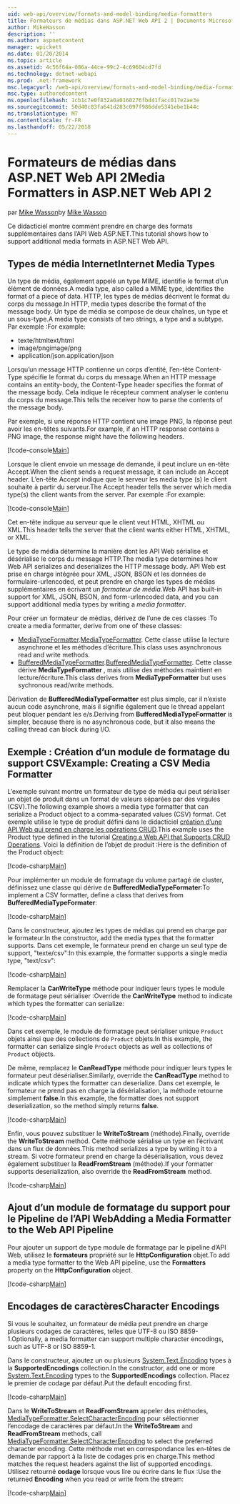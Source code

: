 ```yaml
---
uid: web-api/overview/formats-and-model-binding/media-formatters
title: Formateurs de médias dans ASP.NET Web API 2 | Documents Microsoft
author: MikeWasson
description: ''
ms.author: aspnetcontent
manager: wpickett
ms.date: 01/20/2014
ms.topic: article
ms.assetid: 4c56f64a-086a-44ce-99c2-4c69604cd7fd
ms.technology: dotnet-webapi
ms.prod: .net-framework
msc.legacyurl: /web-api/overview/formats-and-model-binding/media-formatters
msc.type: authoredcontent
ms.openlocfilehash: 1cb1c7e0f832a0a0160276fbd41facc017e2ae3e
ms.sourcegitcommit: 50d40c83fa641d283c097f986dde5341ebe1b44c
ms.translationtype: MT
ms.contentlocale: fr-FR
ms.lasthandoff: 05/22/2018
---
```

<a name="media-formatters-in-aspnet-web-api-2"></a><span data-ttu-id="0a148-102">Formateurs de médias dans ASP.NET Web API 2</span><span class="sxs-lookup"><span data-stu-id="0a148-102">Media Formatters in ASP.NET Web API 2</span></span>
====================
<span data-ttu-id="0a148-103">par [Mike Wasson](https://github.com/MikeWasson)</span><span class="sxs-lookup"><span data-stu-id="0a148-103">by [Mike Wasson](https://github.com/MikeWasson)</span></span>

<span data-ttu-id="0a148-104">Ce didacticiel montre comment prendre en charge des formats supplémentaires dans l’API Web ASP.NET.</span><span class="sxs-lookup"><span data-stu-id="0a148-104">This tutorial shows how to support additional media formats in ASP.NET Web API.</span></span>

## <a name="internet-media-types"></a><span data-ttu-id="0a148-105">Types de média Internet</span><span class="sxs-lookup"><span data-stu-id="0a148-105">Internet Media Types</span></span>

<span data-ttu-id="0a148-106">Un type de média, également appelé un type MIME, identifie le format d’un élément de données.</span><span class="sxs-lookup"><span data-stu-id="0a148-106">A media type, also called a MIME type, identifies the format of a piece of data.</span></span> <span data-ttu-id="0a148-107">HTTP, les types de médias décrivent le format du corps du message.</span><span class="sxs-lookup"><span data-stu-id="0a148-107">In HTTP, media types describe the format of the message body.</span></span> <span data-ttu-id="0a148-108">Un type de média se compose de deux chaînes, un type et un sous-type.</span><span class="sxs-lookup"><span data-stu-id="0a148-108">A media type consists of two strings, a type and a subtype.</span></span> <span data-ttu-id="0a148-109">Par exemple :</span><span class="sxs-lookup"><span data-stu-id="0a148-109">For example:</span></span>

- <span data-ttu-id="0a148-110">texte/html</span><span class="sxs-lookup"><span data-stu-id="0a148-110">text/html</span></span>
- <span data-ttu-id="0a148-111">image/png</span><span class="sxs-lookup"><span data-stu-id="0a148-111">image/png</span></span>
- <span data-ttu-id="0a148-112">application/json.</span><span class="sxs-lookup"><span data-stu-id="0a148-112">application/json</span></span>

<span data-ttu-id="0a148-113">Lorsqu’un message HTTP contienne un corps d’entité, l’en-tête Content-Type spécifie le format du corps du message.</span><span class="sxs-lookup"><span data-stu-id="0a148-113">When an HTTP message contains an entity-body, the Content-Type header specifies the format of the message body.</span></span> <span data-ttu-id="0a148-114">Cela indique le récepteur comment analyser le contenu du corps du message.</span><span class="sxs-lookup"><span data-stu-id="0a148-114">This tells the receiver how to parse the contents of the message body.</span></span>

<span data-ttu-id="0a148-115">Par exemple, si une réponse HTTP contient une image PNG, la réponse peut avoir les en-têtes suivants.</span><span class="sxs-lookup"><span data-stu-id="0a148-115">For example, if an HTTP response contains a PNG image, the response might have the following headers.</span></span>

[!code-console[Main](media-formatters/samples/sample1.cmd)]

<span data-ttu-id="0a148-116">Lorsque le client envoie un message de demande, il peut inclure un en-tête Accept.</span><span class="sxs-lookup"><span data-stu-id="0a148-116">When the client sends a request message, it can include an Accept header.</span></span> <span data-ttu-id="0a148-117">L’en-tête Accept indique que le serveur les media type (s) le client souhaite à partir du serveur.</span><span class="sxs-lookup"><span data-stu-id="0a148-117">The Accept header tells the server which media type(s) the client wants from the server.</span></span> <span data-ttu-id="0a148-118">Par exemple :</span><span class="sxs-lookup"><span data-stu-id="0a148-118">For example:</span></span>

[!code-console[Main](media-formatters/samples/sample2.cmd)]

<span data-ttu-id="0a148-119">Cet en-tête indique au serveur que le client veut HTML, XHTML ou XML.</span><span class="sxs-lookup"><span data-stu-id="0a148-119">This header tells the server that the client wants either HTML, XHTML, or XML.</span></span>

<span data-ttu-id="0a148-120">Le type de média détermine la manière dont les API Web sérialise et désérialise le corps du message HTTP.</span><span class="sxs-lookup"><span data-stu-id="0a148-120">The media type determines how Web API serializes and deserializes the HTTP message body.</span></span> <span data-ttu-id="0a148-121">API Web est prise en charge intégrée pour XML, JSON, BSON et les données de formulaire-urlencoded, et peut prendre en charge les types de médias supplémentaires en écrivant un *formateur de média*.</span><span class="sxs-lookup"><span data-stu-id="0a148-121">Web API has built-in support for XML, JSON, BSON, and form-urlencoded data, and you can support additional media types by writing a *media formatter*.</span></span>

<span data-ttu-id="0a148-122">Pour créer un formateur de médias, dérivez de l’une de ces classes :</span><span class="sxs-lookup"><span data-stu-id="0a148-122">To create a media formatter, derive from one of these classes:</span></span>

- <span data-ttu-id="0a148-123">[MediaTypeFormatter](https://msdn.microsoft.com/library/system.net.http.formatting.mediatypeformatter.aspx).</span><span class="sxs-lookup"><span data-stu-id="0a148-123">[MediaTypeFormatter](https://msdn.microsoft.com/library/system.net.http.formatting.mediatypeformatter.aspx).</span></span> <span data-ttu-id="0a148-124">Cette classe utilise la lecture asynchrone et les méthodes d’écriture.</span><span class="sxs-lookup"><span data-stu-id="0a148-124">This class uses asynchronous read and write methods.</span></span>
- <span data-ttu-id="0a148-125">[BufferedMediaTypeFormatter](https://msdn.microsoft.com/library/system.net.http.formatting.bufferedmediatypeformatter.aspx).</span><span class="sxs-lookup"><span data-stu-id="0a148-125">[BufferedMediaTypeFormatter](https://msdn.microsoft.com/library/system.net.http.formatting.bufferedmediatypeformatter.aspx).</span></span> <span data-ttu-id="0a148-126">Cette classe dérive **MediaTypeFormatter** , mais utilise des méthodes maintient en lecture/écriture.</span><span class="sxs-lookup"><span data-stu-id="0a148-126">This class derives from **MediaTypeFormatter** but uses sychronous read/write methods.</span></span>

<span data-ttu-id="0a148-127">Dérivation de **BufferedMediaTypeFormatter** est plus simple, car il n’existe aucun code asynchrone, mais il signifie également que le thread appelant peut bloquer pendant les e/s.</span><span class="sxs-lookup"><span data-stu-id="0a148-127">Deriving from **BufferedMediaTypeFormatter** is simpler, because there is no asynchronous code, but it also means the calling thread can block during I/O.</span></span>

## <a name="example-creating-a-csv-media-formatter"></a><span data-ttu-id="0a148-128">Exemple : Création d’un module de formatage du support CSV</span><span class="sxs-lookup"><span data-stu-id="0a148-128">Example: Creating a CSV Media Formatter</span></span>

<span data-ttu-id="0a148-129">L’exemple suivant montre un formateur de type de média qui peut sérialiser un objet de produit dans un format de valeurs séparées par des virgules (CSV).</span><span class="sxs-lookup"><span data-stu-id="0a148-129">The following example shows a media type formatter that can serialize a Product object to a comma-separated values (CSV) format.</span></span> <span data-ttu-id="0a148-130">Cet exemple utilise le type de produit défini dans le didacticiel [création d’une API Web qui prend en charge les opérations CRUD](../older-versions/creating-a-web-api-that-supports-crud-operations.md).</span><span class="sxs-lookup"><span data-stu-id="0a148-130">This example uses the Product type defined in the tutorial [Creating a Web API that Supports CRUD Operations](../older-versions/creating-a-web-api-that-supports-crud-operations.md).</span></span> <span data-ttu-id="0a148-131">Voici la définition de l’objet de produit :</span><span class="sxs-lookup"><span data-stu-id="0a148-131">Here is the definition of the Product object:</span></span>

[!code-csharp[Main](media-formatters/samples/sample3.cs)]

<span data-ttu-id="0a148-132">Pour implémenter un module de formatage du volume partagé de cluster, définissez une classe qui dérive de **BufferedMediaTypeFormater**:</span><span class="sxs-lookup"><span data-stu-id="0a148-132">To implement a CSV formatter, define a class that derives from **BufferedMediaTypeFormater**:</span></span>

[!code-csharp[Main](media-formatters/samples/sample4.cs)]

<span data-ttu-id="0a148-133">Dans le constructeur, ajoutez les types de médias qui prend en charge par le formateur.</span><span class="sxs-lookup"><span data-stu-id="0a148-133">In the constructor, add the media types that the formatter supports.</span></span> <span data-ttu-id="0a148-134">Dans cet exemple, le formateur prend en charge un seul type de support, &quot;texte/csv&quot;:</span><span class="sxs-lookup"><span data-stu-id="0a148-134">In this example, the formatter supports a single media type, &quot;text/csv&quot;:</span></span>

[!code-csharp[Main](media-formatters/samples/sample5.cs)]

<span data-ttu-id="0a148-135">Remplacer la **CanWriteType** méthode pour indiquer leurs types le module de formatage peut sérialiser :</span><span class="sxs-lookup"><span data-stu-id="0a148-135">Override the **CanWriteType** method to indicate which types the formatter can serialize:</span></span>

[!code-csharp[Main](media-formatters/samples/sample6.cs)]

<span data-ttu-id="0a148-136">Dans cet exemple, le module de formatage peut sérialiser unique `Product` objets ainsi que des collections de `Product` objets.</span><span class="sxs-lookup"><span data-stu-id="0a148-136">In this example, the formatter can serialize single `Product` objects as well as collections of `Product` objects.</span></span>

<span data-ttu-id="0a148-137">De même, remplacez le **CanReadType** méthode pour indiquer leurs types le formateur peut désérialiser.</span><span class="sxs-lookup"><span data-stu-id="0a148-137">Similarly, override the **CanReadType** method to indicate which types the formatter can deserialize.</span></span> <span data-ttu-id="0a148-138">Dans cet exemple, le formateur ne prend pas en charge la désérialisation, la méthode retourne simplement **false**.</span><span class="sxs-lookup"><span data-stu-id="0a148-138">In this example, the formatter does not support deserialization, so the method simply returns **false**.</span></span>

[!code-csharp[Main](media-formatters/samples/sample7.cs)]

<span data-ttu-id="0a148-139">Enfin, vous pouvez substituer le **WriteToStream** (méthode).</span><span class="sxs-lookup"><span data-stu-id="0a148-139">Finally, override the **WriteToStream** method.</span></span> <span data-ttu-id="0a148-140">Cette méthode sérialise un type en l’écrivant dans un flux de données.</span><span class="sxs-lookup"><span data-stu-id="0a148-140">This method serializes a type by writing it to a stream.</span></span> <span data-ttu-id="0a148-141">Si votre formateur prend en charge la désérialisation, vous devez également substituer la **ReadFromStream** (méthode).</span><span class="sxs-lookup"><span data-stu-id="0a148-141">If your formatter supports deserialization, also override the **ReadFromStream** method.</span></span>

[!code-csharp[Main](media-formatters/samples/sample8.cs)]

## <a name="adding-a-media-formatter-to-the-web-api-pipeline"></a><span data-ttu-id="0a148-142">Ajout d’un module de formatage du support pour le Pipeline de l’API Web</span><span class="sxs-lookup"><span data-stu-id="0a148-142">Adding a Media Formatter to the Web API Pipeline</span></span>

<span data-ttu-id="0a148-143">Pour ajouter un support de type module de formatage par le pipeline d’API Web, utilisez le **formateurs** propriété sur le **HttpConfiguration** objet.</span><span class="sxs-lookup"><span data-stu-id="0a148-143">To add a media type formatter to the Web API pipeline, use the **Formatters** property on the **HttpConfiguration** object.</span></span>

[!code-csharp[Main](media-formatters/samples/sample9.cs)]

## <a name="character-encodings"></a><span data-ttu-id="0a148-144">Encodages de caractères</span><span class="sxs-lookup"><span data-stu-id="0a148-144">Character Encodings</span></span>

<span data-ttu-id="0a148-145">Si vous le souhaitez, un formateur de média peut prendre en charge plusieurs codages de caractères, telles que UTF-8 ou ISO 8859-1.</span><span class="sxs-lookup"><span data-stu-id="0a148-145">Optionally, a media formatter can support multiple character encodings, such as UTF-8 or ISO 8859-1.</span></span>

<span data-ttu-id="0a148-146">Dans le constructeur, ajoutez un ou plusieurs [System.Text.Encoding](https://msdn.microsoft.com/library/system.text.encoding.aspx) types à la **SupportedEncodings** collection.</span><span class="sxs-lookup"><span data-stu-id="0a148-146">In the constructor, add one or more [System.Text.Encoding](https://msdn.microsoft.com/library/system.text.encoding.aspx) types to the **SupportedEncodings** collection.</span></span> <span data-ttu-id="0a148-147">Placez le premier de codage par défaut.</span><span class="sxs-lookup"><span data-stu-id="0a148-147">Put the default encoding first.</span></span>

[!code-csharp[Main](media-formatters/samples/sample10.cs?highlight=6-7)]

<span data-ttu-id="0a148-148">Dans le **WriteToStream** et **ReadFromStream** appeler des méthodes, [MediaTypeFormatter.SelectCharacterEncoding](https://msdn.microsoft.com/library/hh969054.aspx) pour sélectionner l’encodage de caractères par défaut.</span><span class="sxs-lookup"><span data-stu-id="0a148-148">In the **WriteToStream** and **ReadFromStream** methods, call [MediaTypeFormatter.SelectCharacterEncoding](https://msdn.microsoft.com/library/hh969054.aspx) to select the preferred character encoding.</span></span> <span data-ttu-id="0a148-149">Cette méthode met en correspondance les en-têtes de demande par rapport à la liste de codages pris en charge.</span><span class="sxs-lookup"><span data-stu-id="0a148-149">This method matches the request headers against the list of supported encodings.</span></span> <span data-ttu-id="0a148-150">Utilisez retourné **codage** lorsque vous lire ou écrire dans le flux :</span><span class="sxs-lookup"><span data-stu-id="0a148-150">Use the returned **Encoding** when you read or write from the stream:</span></span>

[!code-csharp[Main](media-formatters/samples/sample11.cs?highlight=3,5)]
